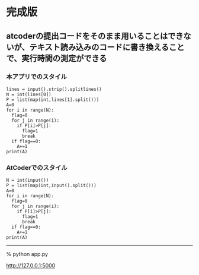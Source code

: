 

# 完成版

## atcoderの提出コードをそのまま用いることはできないが、テキスト読み込みのコードに書き換えることで、実行時間の測定ができる

### 本アプリでのスタイル
```
lines = input().strip().splitlines()
N = int(lines[0])
P = list(map(int,lines[1].split()))
A=0
for i in range(N):
  flag=0
  for j in range(i):
    if P[i]>P[j]:
      flag=1
      break
  if flag==0:
    A+=1
print(A)
```

### AtCoderでのスタイル
```
N = int(input())
P = list(map(int,input().split()))
A=0
for i in range(N):
  flag=0
  for j in range(i):
    if P[i]>P[j]:
      flag=1
      break
  if flag==0:
    A+=1
print(A)
```
----

% python app.py

http://127.0.0.1:5000
